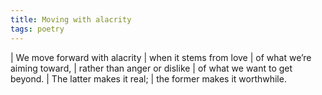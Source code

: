 ```yaml
---
title: Moving with alacrity
tags: poetry
---
```


| We move forward with alacrity
| when it stems from love
| of what we’re aiming toward,
| rather than anger or dislike
| of what we want to get beyond.
| The latter makes it real;
| the former makes it worthwhile.
